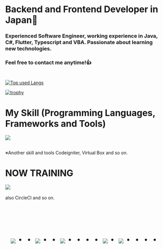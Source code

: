 
# Backend and Frontend Developer in Japan👋
### Experienced Software Engineer, working experience in Java, C#, Flutter, Typescript and VBA. Passionate about learning new technologies.
### Feel free to contact me anytime!👍
#

<!-- ソースコード統計 -->
[![Top used Langs](https://github-readme-stats.vercel.app/api/top-langs/?username=aken-dev&layout=compact&theme=tokyonight)](https://github.com/aken-dev/)

<!-- ![Takeru's GitHub stats](https://github-readme-stats.vercel.app/api?username=aken-dev&show_icons=true&theme=vue-dark) -->

[![trophy](https://github-profile-trophy.vercel.app/?username=aken-dev&theme=discord)](https://github.com/aken-dev/github-profile-trophy)


# My Skill (Programming Languages, Frameworks and Tools)

<img src="https://skillicons.dev/icons?i=dart,flutter,html,css,js,typescript,react,nextjs,nodejs,vue,next,mongodb,postgres,mysql,postman,powershell,py,raspberrypi,vscode,md,java,spring,eclipse,linux,npm,pnpm,flask,fastapi,docker,discord,git,github,bootstrap,jquery,aws,ubuntu,apple,windows,visualstudio" /> <br /><br />

  ※Another skill and tools
  Codeigniter, Virtual Box and so on.
  
# NOW TRAINING

<img src="https://skillicons.dev/icons?i=kubernetes,graphql" /> <br /><br />
also CircleCI and so on.

<br><br><br>

<div align="center">
    <h1>
        <img src="https://user-images.githubusercontent.com/44926913/175852850-3fb6c715-1856-41ff-8c1f-94ce3b03b458.gif">・・
        <img src="https://user-images.githubusercontent.com/44926913/175853109-f8850656-6704-4a8a-bee6-9aca154d929b.gif">・・
        <img src="https://user-images.githubusercontent.com/44926913/175853154-5449d974-975e-44a6-ab84-a86031265e40.gif">・・・・
        <img src="https://user-images.githubusercontent.com/44926913/175853109-f8850656-6704-4a8a-bee6-9aca154d929b.gif">・
        <img src="https://user-images.githubusercontent.com/44926913/175853154-5449d974-975e-44a6-ab84-a86031265e40.gif">・・・・
    </h1>
  </div>
<br><br><br>
